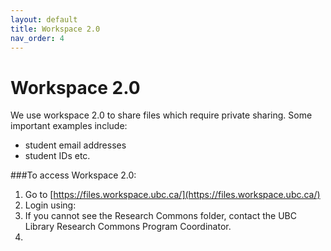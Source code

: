 ```yaml
---
layout: default
title: Workspace 2.0  
nav_order: 4
---
```

# Workspace 2.0
We use workspace 2.0 to share files which require private sharing. Some important examples include:
  - student email addresses
  - student IDs etc.
  
 ###To access Workspace 2.0:
 1. Go to [https://files.workspace.ubc.ca/](https://files.workspace.ubc.ca/)
 1. Login using:
 ![]()
 1. If you cannot see the Research Commons folder, contact the UBC Library Research Commons Program Coordinator.
 1. 
